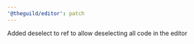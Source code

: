 ```yaml
---
'@theguild/editor': patch
---
```


Added deselect to ref to allow deselecting all code in the editor
